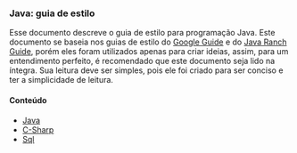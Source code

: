 ### Java: guia de estilo

Esse documento descreve o guia de estilo para programação Java. Este documento se baseia nos guias de estilo do [Google Guide](https://google-styleguide.googlecode.com/svn/trunk/javaguide.html) e do [Java Ranch Guide](http://www.javaranch.com/styleLong.jsp), porém eles foram utilizados apenas para criar ideias, assim, para um entendimento perfeito, é recomendado que este documento seja lido na íntegra. Sua leitura deve ser simples, pois ele foi criado para ser conciso e ter a simplicidade de leitura.

#### Conteúdo

  * [Java](java/README.md)
  * [C-Sharp](c-sharp/README.md)
  * [Sql](sql/README.md)